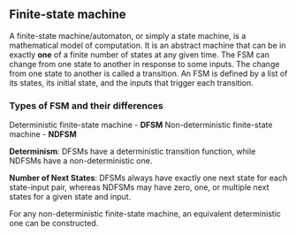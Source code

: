 ## Finite-state machine
A finite-state machine/automaton, or simply a state machine, is a mathematical model of computation. It is an abstract machine that can be in exactly **one** of a finite number of states at any given time. The FSM can change from one state to another in response to some inputs. The change from one state to another is called a transition. An FSM is defined by a list of its states, its initial state, and the inputs that trigger each transition. 

### Types of FSM and their differences
Deterministic finite-state machine - **DFSM**
Non-deterministic finite-state machine - **NDFSM**

**Determinism**: DFSMs have a deterministic transition function, while NDFSMs have a non-deterministic one.

**Number of Next States**: DFSMs always have exactly one next state for each state-input pair, whereas NDFSMs may have zero, one, or multiple next states for a given state and input.

For any non-deterministic finite-state machine, an equivalent deterministic one can be constructed.